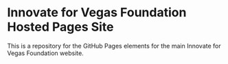 # Innovate for Vegas Foundation Hosted Pages Site

This is a repository for the GitHub Pages elements for the main Innovate for Vegas Foundation website.
